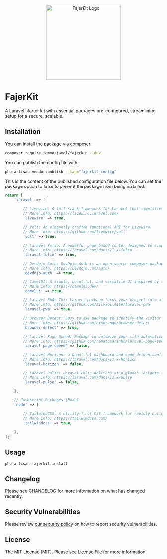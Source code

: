<p align="center">
    <a href="https://github.com/iammarjamal/FajerKit" target="_blank">
        <picture>
            <source media="(prefers-color-scheme: dark)" srcset="#" />
            <source media="(prefers-color-scheme: light)" srcset="#" />
            <img alt="FajerKit Logo" width="240" src="#" />
        </picture>
    </a>
</p>

# FajerKit
A Laravel starter kit with essential packages pre-configured, streamlining setup for a secure, scalable.

## Installation

You can install the package via composer:

```bash
composer require iammarjamal/fajerkit --dev
```

You can publish the config file with:

```bash
php artisan vendor:publish --tag="fajerkit-config"
```

This is the content of the published configuration file below. You can set the package option to false to prevent the package from being installed.

```php
return [
    'laravel' => [

        // Livewire: A full-stack framework for Laravel that simplifies building dynamic UIs.
        // More info: https://livewire.laravel.com/
        'livewire' => true,

        // Volt: An elegantly crafted functional API for Livewire.
        // More info: https://github.com/livewire/volt
        'volt' => true,

        // Laravel Folio: A powerful page based router designed to simplify routing in Laravel applications.
        // More info: https://laravel.com/docs/11.x/folio
        'laravel-folio' => true,

        // Devdojo Auth: DevDojo Auth is an open-source composer package that adds customizable authentication screens to your Laravel application.
        // More info: https://devdojo.com/auth/
        'devdojo-auth' => true,

        // CamelUI: A simple, beautiful, and versatile UI inspired by the Arabian desert.
        // More info: https://camelui.dev/
        'camelui' => true,

        // Laravel PWA: This Laravel package turns your project into a progressive web app.
        // More info: https://github.com/silviolleite/laravel-pwa
        'laravel-pwa' => true,

        // Browser Detect: Easy to use package to identify the visitor's browser details and device type.
        // More info: https://github.com/hisorange/browser-detect
        'browser-detect' => true,

        // Laravel Page Speed: Package to optimize your site automatically which results in a 35%+ optimization.
        // More info: https://github.com/renatomarinho/laravel-page-speed
        'laravel-page-speed' => false,

        // Laravel Horizon: a beautiful dashboard and code-driven configuration for your Laravel powered Redis queues.
        // More info: https://laravel.com/docs/11.x/horizon
        'laravel-horizon' => false,

        // Laravel Pulse: Laravel Pulse delivers at-a-glance insights into your application's performance and usage.
        // More info: https://laravel.com/docs/11.x/pulse
        'laravel-pulse' => false,

    ],

    // Javascript Packages (Node)
    'node' => [

        // TailwindCSS: A utility-first CSS framework for rapidly building custom designs.
        // More info: https://tailwindcss.com/
        'tailwindcss' => true,

    ],
];
```

## Usage

```bash
php artisan fajerkit:install
```

## Changelog

Please see [CHANGELOG](CHANGELOG.md) for more information on what has changed recently.

## Security Vulnerabilities

Please review [our security policy](../../security/policy) on how to report security vulnerabilities.

## License

The MIT License (MIT). Please see [License File](LICENSE.md) for more information.
